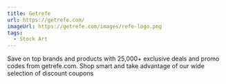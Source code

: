```yaml
---
title: Getrefe
url: https://getrefe.com/
imageUrl: https://getrefe.com/images/refe-logo.png
tags:
  - Stock Art
---
```


Save on top brands and products with 25,000+ exclusive deals and promo codes from getrefe.com. Shop smart and take advantage of our wide selection of discount coupons
